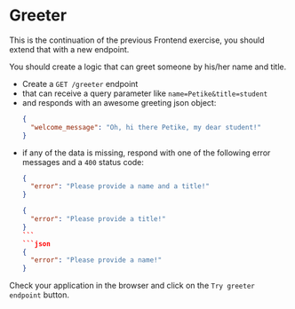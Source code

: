 # Greeter

This is the continuation of the previous Frontend exercise, you should extend
that with a new endpoint.

You should create a logic that can greet someone by his/her name and title.

- Create a `GET /greeter` endpoint
- that can receive a query parameter like `name=Petike&title=student`
- and responds with an awesome greeting json object:
  ```json
  {
    "welcome_message": "Oh, hi there Petike, my dear student!"
  }
  ```
- if any of the data is missing, respond with one of the following error
  messages and a `400` status code:
  ```json
  {
    "error": "Please provide a name and a title!"
  }
  ```
  ````json
  {
    "error": "Please provide a title!"
  }
  ```
  ```json
  {
    "error": "Please provide a name!"
  }
  ````

Check your application in the browser and click on the `Try greeter endpoint`
button.
